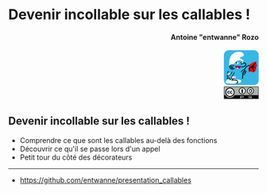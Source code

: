 # Devenir incollable sur les callables !
#### <div align="right">Antoine "entwanne" Rozo</div>

<div align="right"><img src="img/schtroumpf_flat_rounded.png" style="width: 5em;" /></div>

<div align="right"><img src="img/cc_by_sa.svg" style="width: 5em;" /></div>

## Devenir incollable sur les callables !

* Comprendre ce que sont les callables au-delà des fonctions
* Découvrir ce qu'il se passe lors d'un appel
* Petit tour du côté des décorateurs

---

* <https://github.com/entwanne/presentation_callables>
